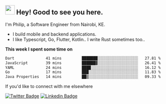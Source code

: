 <h2><img src="https://slackmojis.com/emojis/3643-cool-doge/download" width="30"/> Hey! Good to see you here.</h2>

<p>I'm Philip, a Software Engineer from Nairobi, KE. 

- I build mobile and backend applications.
- I like Typescript, Go, Flutter, Kotlin.. I write Rust sometimes too..</p>

**This week I spent some time on**
<!--START_SECTION:waka-->

```txt
Dart              41 mins         ███████░░░░░░░░░░░░░░░░░░   27.81 %
JavaScript        39 mins         ██████▓░░░░░░░░░░░░░░░░░░   26.41 %
YAML              24 mins         ████░░░░░░░░░░░░░░░░░░░░░   16.12 %
Go                17 mins         ███░░░░░░░░░░░░░░░░░░░░░░   11.83 %
Java Properties   14 mins         ██▒░░░░░░░░░░░░░░░░░░░░░░   09.33 %
```

<!--END_SECTION:waka-->

If you'd like to connect with me elsewhere

[![Twitter Badge](https://img.shields.io/badge/-Twitter-1ca0f1?style=flat-square&labelColor=1ca0f1&logo=twitter&logoColor=white&link=https://twitter.com/_diogorodrigues)](https://twitter.com/kimathiphil)  [![Linkedin Badge](https://img.shields.io/badge/-LinkedIn-blue?style=flat-square&logo=Linkedin&logoColor=white&link=https://www.linkedin.com/in/philip-kimathi-2604a9114/)](https://www.linkedin.com/in/philip-kimathi-2604a9114/)
